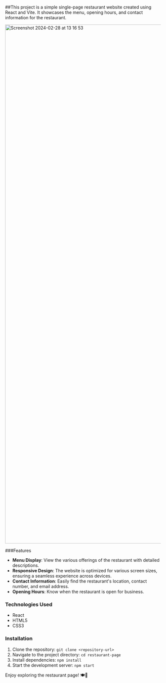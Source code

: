 ##This project is a simple single-page restaurant website created using React and Vite. It showcases the menu, opening hours, and contact information for the restaurant.

<img width="1679" alt="Screenshot 2024-02-28 at 13 16 53" src="https://github.com/mowabanga/restaurant_landing_page/assets/106926800/22d89a27-3adf-46bf-beca-9ce5060091a1">

###Features
- **Menu Display**: View the various offerings of the restaurant with detailed descriptions.
- **Responsive Design**: The website is optimized for various screen sizes, ensuring a seamless experience across devices.
- **Contact Information**: Easily find the restaurant's location, contact number, and email address.
- **Opening Hours**: Know when the restaurant is open for business.

### Technologies Used
- React
- HTML5
- CSS3

### Installation
1. Clone the repository: `git clone <repository-url>`
2. Navigate to the project directory: `cd restaurant-page`
3. Install dependencies: `npm install`
4. Start the development server: `npm start`


Enjoy exploring the restaurant page! 🍽️🥂
